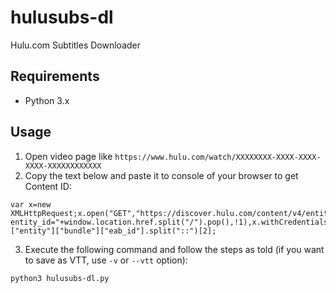# hulusubs-dl
Hulu.com Subtitles Downloader

## Requirements
- Python 3.x

## Usage
1. Open video page like `https://www.hulu.com/watch/XXXXXXXX-XXXX-XXXX-XXXX-XXXXXXXXXXXX`
2. Copy the text below and paste it to console of your browser to get Content ID:
```
var x=new XMLHttpRequest;x.open("GET","https://discover.hulu.com/content/v4/entity/deeplink?entity_id="+window.location.href.split("/").pop(),!1),x.withCredentials=!0,x.send(null),JSON.parse(x.responseText)["entity"]["bundle"]["eab_id"].split("::")[2];
```  
3. Execute the following command and follow the steps as told (if you want to save as VTT, use `-v` or `--vtt` option):
```
python3 hulusubs-dl.py
```
